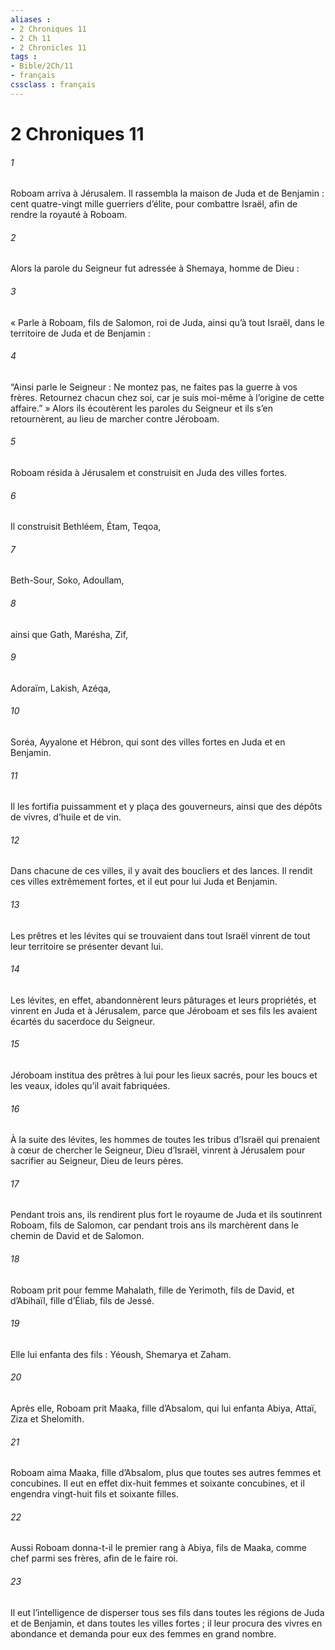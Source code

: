 ```yaml
---
aliases : 
- 2 Chroniques 11
- 2 Ch 11
- 2 Chronicles 11
tags : 
- Bible/2Ch/11
- français
cssclass : français
---
```


# 2 Chroniques 11

###### 1
Roboam arriva à Jérusalem. Il rassembla la maison de Juda et de Benjamin : cent quatre-vingt mille guerriers d’élite, pour combattre Israël, afin de rendre la royauté à Roboam.
###### 2
Alors la parole du Seigneur fut adressée à Shemaya, homme de Dieu :
###### 3
« Parle à Roboam, fils de Salomon, roi de Juda, ainsi qu’à tout Israël, dans le territoire de Juda et de Benjamin :
###### 4
“Ainsi parle le Seigneur : Ne montez pas, ne faites pas la guerre à vos frères. Retournez chacun chez soi, car je suis moi-même à l’origine de cette affaire.” » Alors ils écoutèrent les paroles du Seigneur et ils s’en retournèrent, au lieu de marcher contre Jéroboam.
###### 5
Roboam résida à Jérusalem et construisit en Juda des villes fortes.
###### 6
Il construisit Bethléem, Étam, Teqoa,
###### 7
Beth-Sour, Soko, Adoullam,
###### 8
ainsi que Gath, Marésha, Zif,
###### 9
Adoraïm, Lakish, Azéqa,
###### 10
Soréa, Ayyalone et Hébron, qui sont des villes fortes en Juda et en Benjamin.
###### 11
Il les fortifia puissamment et y plaça des gouverneurs, ainsi que des dépôts de vivres, d’huile et de vin.
###### 12
Dans chacune de ces villes, il y avait des boucliers et des lances. Il rendit ces villes extrêmement fortes, et il eut pour lui Juda et Benjamin.
###### 13
Les prêtres et les lévites qui se trouvaient dans tout Israël vinrent de tout leur territoire se présenter devant lui.
###### 14
Les lévites, en effet, abandonnèrent leurs pâturages et leurs propriétés, et vinrent en Juda et à Jérusalem, parce que Jéroboam et ses fils les avaient écartés du sacerdoce du Seigneur.
###### 15
Jéroboam institua des prêtres à lui pour les lieux sacrés, pour les boucs et les veaux, idoles qu’il avait fabriquées.
###### 16
À la suite des lévites, les hommes de toutes les tribus d’Israël qui prenaient à cœur de chercher le Seigneur, Dieu d’Israël, vinrent à Jérusalem pour sacrifier au Seigneur, Dieu de leurs pères.
###### 17
Pendant trois ans, ils rendirent plus fort le royaume de Juda et ils soutinrent Roboam, fils de Salomon, car pendant trois ans ils marchèrent dans le chemin de David et de Salomon.
###### 18
Roboam prit pour femme Mahalath, fille de Yerimoth, fils de David, et d’Abihaïl, fille d’Éliab, fils de Jessé.
###### 19
Elle lui enfanta des fils : Yéoush, Shemarya et Zaham.
###### 20
Après elle, Roboam prit Maaka, fille d’Absalom, qui lui enfanta Abiya, Attaï, Ziza et Shelomith.
###### 21
Roboam aima Maaka, fille d’Absalom, plus que toutes ses autres femmes et concubines. Il eut en effet dix-huit femmes et soixante concubines, et il engendra vingt-huit fils et soixante filles.
###### 22
Aussi Roboam donna-t-il le premier rang à Abiya, fils de Maaka, comme chef parmi ses frères, afin de le faire roi.
###### 23
Il eut l’intelligence de disperser tous ses fils dans toutes les régions de Juda et de Benjamin, et dans toutes les villes fortes ; il leur procura des vivres en abondance et demanda pour eux des femmes en grand nombre.
